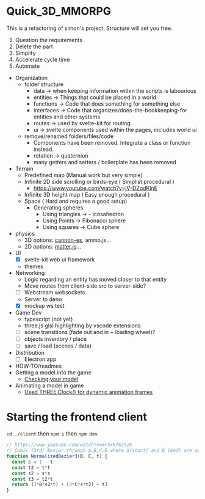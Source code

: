 # Quick_3D_MMORPG

This is a refactoring of simon's project.
Structure will set you free.

1. Question the requirements
2. Delete the part
3. Simplify
4. Accelerate cycle time
5. Automate

- Organization
  - folder structure
    - data -> when keeping information within the scripts is labourious
    - entities -> Things that could be placed in a world
    - functions -> Code that does something for something else
    - interfaces -> Code that organizes/does-the-bookkeeping-for entities and other systems
    - routes -> used by svelte-kit for routing
    - ui -> svelte components used within the pages, includes world ui
  - remove/renamed folders/files/code
    - Components have been removed. Integrate a class or function instead.
    - rotation -> quaternion
    - many getters and setters / boilerplate has been removed
- Terrain
  - Predefined map (Manual work but very simple)
  - Infinite 2D side scrolling or birds-eye ( Simplist procedural  )
    - https://www.youtube.com/watch?v=jV-DZqdKlnE
  - Infinite 3D height map ( Easy enough procedural )
  - Space ( Hard and requires a good setup)
    - Generating spheres
      - Using triangles -> - Icosahedron
      - Using Points -> Fibonacci sphere
      - Using squares -> Cube sphere
- physics
  - 3D options: [cannon-es](https://github.com/pmndrs/cannon-es), ammo.js...
  - 2D options: [matter.js](https://brm.io/matter-js/demo/#collisionFiltering)...
- UI
  - [x] svelte-kit web ui framework
  - themes
- Networking
  - Logic regarding an entity has moved closer to that entity
  - Move routes from client-side src to server-side?
  - [ ] Webstream websockets
  - Server to deno
   - [x] mockup ws test
- Game Dev
  - typescript (not yet)
  - three.js glsl highlighting by vscode extensions
  - [ ] scene transitions (fade out and in + loading wheel)?
  - [ ] objects inventory / place
  - [ ] save / load (scenes / data)
- Distribution
  - [ ] Electron app
- HOW-TO/readmes
 - Getting a model into the game
   - [Checking your model](https://gltf-viewer.donmccurdy.com/)
 - Animating a model in game
   - [Used THREE.Clock() for dynamic animation frames](https://discoverthreejs.com/book/first-steps/animation-loop/)

# Starting the frontend client

`cd ./client` then `npm i` then `npm dev`

```javascript
// https://www.youtube.com/watch?v=mr5xkf6zSzk
// Cubic (3rd) Bezier through A,B,C,D where A(start) and D (end) are assumed to be 0 and 1
function NormalizedBezier3(B, C, t) {
  const s = 1 - t
  const t2 = t*t
  const s2 = s*s
  const t3 = t2*t
  return (3*B*s2*t) + (3*C*s*t2) + t3
}
```